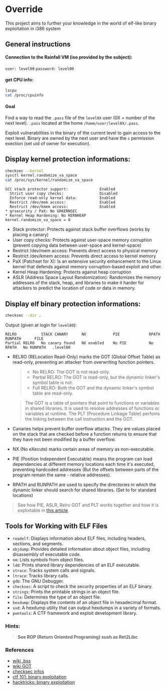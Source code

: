 # Override

This project aims to further your knowledge in the world of elf-like binary exploitation in i386 system

## General instructions
#### Connection to the Rainfall VM (iso provided by the subject):
`user: level00`
`password: level00`
#### get CPU info:
```bash
lscpu
cat /proc/cpuinfo
```

#### Goal
Find a way to read the `.pass` file of the `level0X` user (0X = number of the next level). `.pass` located at the home `/home/user/level0X/.pass`.

Exploit vulnerabilities in the binary of the current level to gain access to the next level. Binary are owned by the next user and have the `s` permission exection (set uid of owner for execution).

## Display kernel protection informations:
```bash
checksec --kernel
sysctl kernel.randomize_va_space
cat /proc/sys/kernel/randomize_va_space
```

```console
GCC stack protector support:              Enabled
  Strict user copy checks:                Disabled
  Enforce read-only kernel data:          Enabled
  Restrict /dev/mem access:               Enabled
  Restrict /dev/kmem access:              Enabled
* grsecurity / PaX: No GRKERNSEC
* Kernel Heap Hardening: No KERNHEAP
kernel.randomize_va_space = 0
```

- Stack protector: Protects against stack buffer overflows (works by placing a canary)
- User copy checks: Protects against user-space memory corruption (prevent copying data between user-space and kernel-space)
- Restrict /dev/mem access: Prevents direct access to physical memory
- Restrict /dev/kmem access: Prevents direct access to kernel memory
- PaX (Patchset for X): Is an extensive security enhancement to the Linux kernel that defends against memory corruption-based exploit and other.
- Kernel Heap Hardening: Protects against heap corruption
- ASLR (Address Space Layout Randomization): Randomizes the memory addresses of the stack, heap, and libraries to make it harder for attackers to predict the location of code or data in memory.

## Display elf binary protection informations:
```bash
checksec --dir .
```

Output (given at login for `level00`):

```console
RELRO           STACK CANARY      NX            PIE             RPATH      RUNPATH      FILE
Partial RELRO   No canary found   NX enabled    No PIE          No RPATH   No RUNPATH   .level00
```

- RELRO (RELocation Read-Only) marks the GOT (Global Offset Table) as read-only, preventing an attacker from overwriting function pointers.
  > - No RELRO: The GOT is not read-only.
  > - Partial RELRO: The GOT is read-only, but the dynamic linker's symbol table is not.
  > - Full RELRO: Both the GOT and the dynamic linker's symbol table are read-only.

  > The GOT is a table of pointers that point to functions or variables in shared libraries. It is used to resolve addresses of functions or variables at runtime. The PLT (Procedure Linkage Table) perfoms the linking between the call instruction and the GOT.



- Canaries helps prevent buffer overflow attacks. They are values placed on the stack that are checked before a function returns to ensure that they have not been modified by a buffer overflow.
- NX (No eXecute) marks certain areas of memory as non-executable.
- PIE (Position Independent Executable) means the program can load dependencies at different memory locations each time it's executed, preventing hardcoded addresses (But the offsets between parts of the program remain the same - relative addresses).
- RPATH and RUNPATH are used to specify the directories in which the dynamic linker should search for shared libraries. (Set to for standard locations)

> See how PIE, ASLR, Relro GOT and PLT works together and how it is exploitable in [this article](https://ir0nstone.gitbook.io/notes/types/stack/aslr/plt_and_got).

## Tools for Working with ELF Files

- `readelf`: Displays information about ELF files, including headers, sections, and segments.
- `objdump`: Provides detailed information about object files, including disassembly of executable code.
- `nm`: Lists symbols from object files.
- `ldd`: Prints shared library dependencies of an ELF executable.
- `strace`: Tracks system calls and signals.
- `ltrace`: Tracks library calls.
- `gdb`: The GNU Debugger.
- `checksec`: A script to check the security properties of an ELF binary.
- `strings`: Prints the printable strings in an object file.
- `file`: Determines the type of an object file.
- `hexdump`: Displays the contents of an object file in hexadecimal format.
- `xxd`: A hexdump utility that can output hexdumps in a variety of formats.
- `pwntools`: A CTF framework and exploit development library.


### Hints:
  > __See ROP (Return Oriented Programing) sush as Ret2Libc__


### References
- [wiki .bss](https://en.wikipedia.org/wiki/.bss)
- [wiki GOT](https://en.wikipedia.org/wiki/Global_Offset_Table)
- [checksec infos](https://opensource.com/article/21/6/linux-checksec)
- [ctf 101: binary exploitation](https://ctf101.org/binary-exploitation/overview/)
- [hacktricks: binary exploitation](https://book.hacktricks.xyz/binary-exploitation/basic-stack-binary-exploitation-methodology)